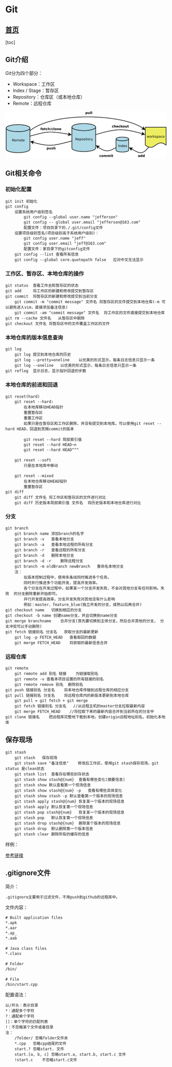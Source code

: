 # Git

## [首页](./../../README.md)
[toc]

## Git介绍

Git分为四个部分：
+ Workspace：工作区
+ Index / Stage：暂存区
+ Repository：仓库区（或本地仓库）
+  Remote：远程仓库

![git流程](./.img/Git1GitIntroduce.jpeg)

## Git相关命令

### 初始化配置

    git init 初始化
    git config
        设置系统用户级别签名
            git config --global user.name "jefferson"
            git config -- global user.email "jefferson@163.com"
            配置文件：项目目录下的./.git/config文件
        设置项目级别签名(项目级别高于系统用户级别)：
            git config user.name "jeff"
            git config user.email "jeff@163.com"
            配置文件：家目录下的gitconfig文件
        git config --list 查看所有信息
        git config --global core.quotepath false   应对中文无法显示

### 工作区、暂存区、本地仓库的操作

    git status  查看工作去和暂存区的状态
    git add     将工作区的新建和修改提交到暂存区
    git commit  将暂存区的新建和修改提交到当前分支
        git commit -m "commit message" 文件名 将暂存区的文件提交到本地仓库(-m 可以避免进入vim，直接添加备注信息)
        git commit -am "commit message" 文件名  将工作区的文件直接提交到本地仓库
    git rm --cache 文件名   从暂存区中删除
    git checkout 文件名 将暂存区中的文件覆盖工作区的文件

### 本地仓库的版本信息查询

    git log
        git log 提交到本地仓库的历史
        git log --pretty=oneline    以优美的形式显示，每条日志信息只显示一条
        git log --oneline   以优美的形式显示，每条日志信息只显示一条
    git reflog  显示日志，显示指针回退的步数

### 本地仓库的前进和回退

    git reset(hard)
        git reset --hard:
            在本地库移动HEAD指针
            重置暂存区
            重置工作区
            如果只是在暂存区和工作区删除，并没有提交到本地库。可以使用git reset --hard HEAD，回退到赏赐commit的版本

            git reset --hard 局部索引值
            git reset --hard HEAD~n
            git reset --hard HEAD^^^

        git reset --soft
            只是在本地库中移动

        git reset --mixed
            在本地仓库移动HEAD指针
            重置暂存区
    git diff
        git diff 文件名 将工作区和暂存区的文件进行对比
        git diff 历史版本局部索引值 文件名  将历史版本和本地仓库进行对比
### 分支
    git branch
        git branch name 添加branch的名字
        git branch -v   查看本地分支
        git branch -a   查看本地远程的所有分支
        git branch -r   查看远程的所有分支
        git branch -d   删除本地分支
        git branch -d -r    删除远程分支
        git branch -m oldBranch newBranch   重命名本地分支
        注：
            在版本控制过程中，使用多条线同时推进多个任务。
            同时并行推进多个功能开发，提高开发效率。
            各个分支在开发过程中，如果某一个分支开发失败，不会对其他分支有任何影响。失败	的分支删除重新开始即可。
            并行开发提高效率，分支开发失败对其他没有什么影响
            例如：master、feature_blue(独立开发的分支，成熟以后再合并)
    git checkout name   切换到相应的分支
    git checkout -b name 创建name分支，并且切换到name分支
    git merge branchname    合并分支(首先要切换到主体分支，然后合并其他的分支， 分支冲突可以手动删除)
    git fetch 链接别名 分支名   获取分支的最新更新
        git log -p FETCH_HEAD   查看取回的数据
        git merge FETCH_HEAD    将获取的最新信息合并

### 远程仓库

    git remote
        git remote add 别名 链接    为链接取别名
        git remote -v 查看本项目设置的所有链接的别名
        git remote remove 别名  删除别名
    git push 链接别名 分支名    将本地仓库传输到远程仓库的相应分支
    git pull 链接别名 分支名    将远程仓库内的新版本更新到本地仓库
        git pull = git fetch + git merge
        git fetch 链接别名 分支名   //从远程主机的master分支拉取最新内容 
        git merge FETCH_HEAD    //将拉取下来的最新内容合并到当前所在的分支中
    git clone 链接名    把远程库完整地下载到本地，创建origin远程地址别名，初始化本地库

## 保存现场

    git stash
        git stash   保存现场
        git stash save "备注信息"    修改后工作区，使用git stash保存现场，git status 是clean状态
        git stash list  查看存在哪些封存状态
        git stash show stash@{num}  查看有哪些变化(摘要信息)
        git stash show 默认查看第一个现场信息
        git stash show stash@{num} -p   查看有哪些具体变化
        git stash show stash -p 默认查看第一个版本的现场信息
        git stash apply stash@{num} 恢复某一个版本的现场信息
        git stash apply 默认恢复第一个现场信息
        git stash pop stash@{num}   恢复某一个版本的现场信息
        git stash pop   默认恢复第一个现场信息
        git stash drop stash@{num}  删除某个版本的现场信息
        git stash drop  默认删除第一个版本信息
        git stash clear 删除所有的缓存的信息
样例：

[参考链接](https://www.cnblogs.com/zndxall/archive/2018/09/04/9586088.html)

## .gitignore文件
简介：

    .gitignore主要用于过滤文件，不用push到github的远程库中。

文件内容：

    # Built application files
    *.apk
    *.aar
    *.ap_
    *.aab
    
    # Java class files
    *.class

    # Folder
    /bin/

    # File
    /bin/start.cpp

配置语法：

    以/开头：表示目录
    *：通配多个字符
    ?：通配单个字符
    []：单个字符的匹配列表
    !：不忽略某个文件或者目录
    注：
        /folder/ 忽略folder文件夹
        *.cpp   忽略cpp结尾的文件
        start.? 忽略start. 文件
        start.[a, b, c] 忽略start.a, start.b, start.c 文件
        !start.c    不忽略start.c文件
